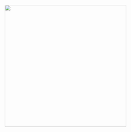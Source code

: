<div id="header" align="center">
  <img src="https://media.giphy.com/media/6yU5mAiUaJZFj8lpPn/giphy.gif" width="400"/>
</div>
